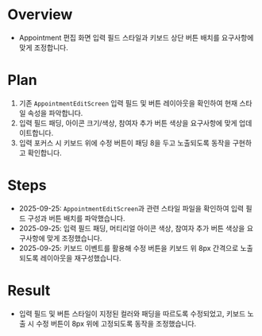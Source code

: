 # Overview
- Appointment 편집 화면 입력 필드 스타일과 키보드 상단 버튼 배치를 요구사항에 맞게 조정합니다.

# Plan
1. 기존 `AppointmentEditScreen` 입력 필드 및 버튼 레이아웃을 확인하여 현재 스타일 속성을 파악합니다.
2. 입력 필드 패딩, 아이콘 크기/색상, 참여자 추가 버튼 색상을 요구사항에 맞게 업데이트합니다.
3. 입력 포커스 시 키보드 위에 수정 버튼이 패딩 8을 두고 노출되도록 동작을 구현하고 확인합니다.

# Steps
- 2025-09-25: `AppointmentEditScreen`과 관련 스타일 파일을 확인하여 입력 필드 구성과 버튼 배치를 파악했습니다.
- 2025-09-25: 입력 필드 패딩, 머티리얼 아이콘 색상, 참여자 추가 버튼 색상을 요구사항에 맞게 조정했습니다.
- 2025-09-25: 키보드 이벤트를 활용해 수정 버튼을 키보드 위 8px 간격으로 노출되도록 레이아웃을 재구성했습니다.

# Result
- 입력 필드 및 버튼 스타일이 지정된 컬러와 패딩을 따르도록 수정되었고, 키보드 노출 시 수정 버튼이 8px 위에 고정되도록 동작을 조정했습니다.
